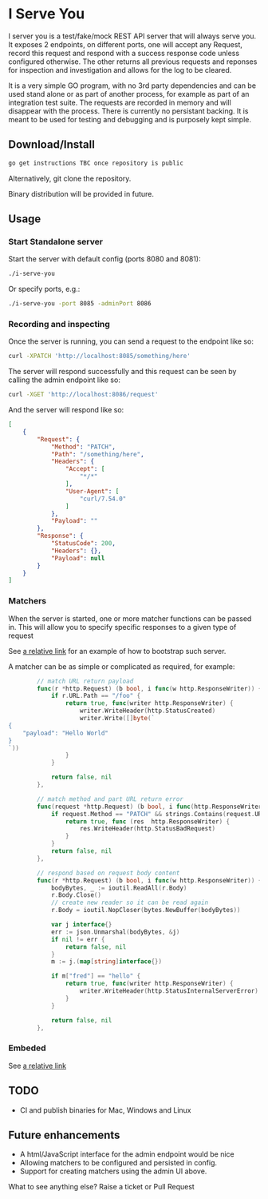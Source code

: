 # I Serve You

I server you is a test/fake/mock REST API server that will always serve you.
It exposes 2 endpoints, on different ports, one will accept any Request, 
record this request and respond with a success response code unless configured otherwise.
The other returns all previous requests and reponses for inspection and investigation and allows
for the log to be cleared.

It is a very simple GO program, with no 3rd party dependencies and can be used stand alone or
as part of another process, for example as part of an integration test suite.
The requests are recorded in memory and will disappear with the process. There is currently no
persistant backing.
It is meant to be used for testing and debugging and is purposely kept simple.

## Download/Install
```bash
go get instructions TBC once repository is public
```

Alternatively, git clone the repository.

Binary distribution will be provided in future.

## Usage
### Start Standalone server

Start the server with default config (ports 8080 and 8081):
```bash
./i-serve-you
```

Or specify ports, e.g.:
```bash
./i-serve-you -port 8085 -adminPort 8086
```
### Recording and inspecting

Once the server is running, you can send a request to the endpoint like so:
```bash
curl -XPATCH 'http://localhost:8085/something/here'
```
The server will respond successfully and this request can be seen  by calling the admin
endpoint like so:
```bash
curl -XGET 'http://localhost:8086/request'
```

And the server will respond like so:
```json
[
    {
        "Request": {
            "Method": "PATCH",
            "Path": "/something/here",
            "Headers": {
                "Accept": [
                    "*/*"
                ],
                "User-Agent": [
                    "curl/7.54.0"
                ]
            },
            "Payload": ""
        },
        "Response": {
            "StatusCode": 200,
            "Headers": {},
            "Payload": null
        }
    }
]
```

### Matchers
When the server is started, one or more matcher functions can be passed in. This will allow
you to specify specific responses to a given type of request

See [a relative link](examples/matchers/example.go) for an example of how to bootstrap such
server.

A matcher can be as simple or complicated as required, for example:

```go
		// match URL return payload
		func(r *http.Request) (b bool, i func(w http.ResponseWriter)) {
			if r.URL.Path == "/foo" {
				return true, func(writer http.ResponseWriter) {
					writer.WriteHeader(http.StatusCreated)
					writer.Write([]byte(`
{
	"payload": "Hello World"
}
`))
				}
			}

			return false, nil
		},

		// match method and part URL return error
		func(request *http.Request) (b bool, i func(http.ResponseWriter)) {
			if request.Method == "PATCH" && strings.Contains(request.URL.Path, "bar") {
				return true, func (res  http.ResponseWriter) {
					res.WriteHeader(http.StatusBadRequest)
				}
			}
			return false, nil
		},

		// respond based on request body content
		func(r *http.Request) (b bool, i func(w http.ResponseWriter)) {
			bodyBytes, _ := ioutil.ReadAll(r.Body)
			r.Body.Close()
			// create new reader so it can be read again
			r.Body = ioutil.NopCloser(bytes.NewBuffer(bodyBytes))

			var j interface{}
			err := json.Unmarshal(bodyBytes, &j)
			if nil != err {
				return false, nil
			}
			m := j.(map[string]interface{})

			if m["fred"] == "hello" {
				return true, func(writer http.ResponseWriter) {
					writer.WriteHeader(http.StatusInternalServerError)
				}
			}

			return false, nil
		},
```

### Embeded
See [a relative link](examples/matchers/example.go)


## TODO
- CI and publish binaries for Mac, Windows and Linux

## Future enhancements
- A html/JavaScript interface for the admin endpoint would be nice
- Allowing matchers to be configured and persisted in config.
- Support for creating matchers using the admin UI above.

What to see anything else? Raise a ticket or Pull Request